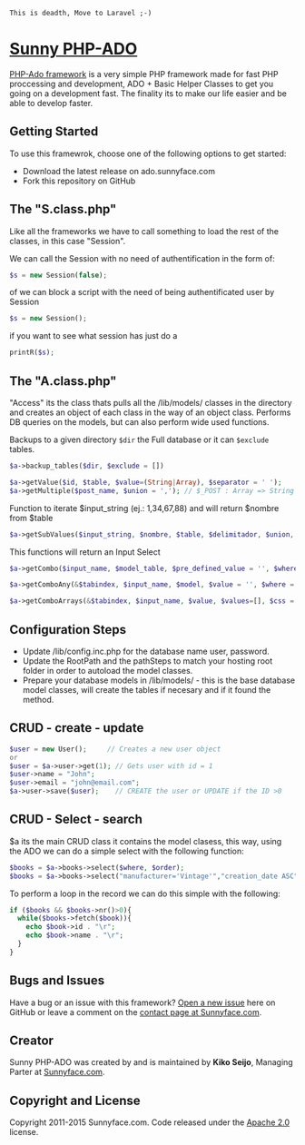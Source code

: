 
```
This is deadth, Move to Laravel ;-)
```



# [Sunny PHP-ADO](http://ado.sunnyface.com/)

[PHP-Ado framework](http://ado.sunnyface.com/) is a very simple PHP framework made for fast PHP proccessing and development, ADO + Basic Helper Classes to get you going on a development fast.
The finality its to make our life easier and be able to develop faster.

## Getting Started

To use this framewrok, choose one of the following options to get started:
* Download the latest release on ado.sunnyface.com
* Fork this repository on GitHub

## The "S.class.php"

Like all the frameworks we have to call something to load the rest of the classes, in this case "Session".

We can call the Session with no need of authentification in the form of:
```php
$s = new Session(false);
```
of we can block a script with the need of being authentificated user by Session
```php
$s = new Session();
```
if you want to see what session has just do a
```php
printR($s);
```
## The "A.class.php"

"Access" its the class thats pulls all the /lib/models/ classes in the directory and creates an object of each class in the way of an object class.
Performs DB queries on the models, but can also perform wide used functions.

Backups to a given directory `$dir` the Full database or it can `$exclude` tables.
```php
$a->backup_tables($dir, $exclude = [])
```

```php
$a->getValue($id, $table, $value=(String|Array), $separator = ' ');
$a->getMultiple($post_name, $union = ','); // $_POST : Array => String (coma separated)
```

Function to iterate $input_string  (ej.: 1,34,67,88) and will return $nombre from $table

```php
$a->getSubValues($input_string, $nombre, $table, $delimitador, $union, $link_url = '')
```

This functions will return an Input Select

```php
$a->getCombo($input_name, $model_table, $pre_defined_value = '', $where = '', $order = '', $item_value = 'id', $css = '', $item_display = '');

$a->getComboAny(&$tabindex, $input_name, $model, $value = '', $where = '', $order = '', $key = 'id', $css = '', $display = '', $empty = '', $alternate_sql = '');

$a->getComboArrays(&$tabindex, $input_name, $value, $values=[], $css = 'class="form-control"', $empty_value = '');
```

## Configuration Steps

- Update /lib/config.inc.php for the database name user, password.
- Update the RootPath and the pathSteps to match your hosting root folder in order to autoload the model classes.
- Prepare your database models in /lib/models/  - this is the base database model classes, will create the tables if necesary and if it found the method.

## CRUD - create - update
```php
$user = new User();     // Creates a new user object
or
$user = $a->user->get(1); // Gets user with id = 1
$user->name = "John";
$user->email = "john@email.com";
$a->user->save($user);    // CREATE the user or UPDATE if the ID >0
```
##  CRUD - Select - search

$a its the main CRUD class it contains the model clasess, this way, using the ADO we can do a simple select with the following function:
```php
$books = $a->books->select($where, $order);
$books = $a->books->select("manufacturer='Vintage'","creation_date ASC")
```
To perform a loop in the record we can do this simple with the following:
```php
if ($books && $books->nr()>0){
  while($books->fetch($book)){
    echo $book->id . "\r";
    echo $book->name . "\r";
  }
}
```
## Bugs and Issues

Have a bug or an issue with this framework? [Open a new issue](https://github.com/kikoseijo/sunny-php-ado/issues) here on GitHub or leave a comment on the [ contact page at Sunnyface.com](http://sunnyface.com/).

## Creator

Sunny PHP-ADO was created by and is maintained by **Kiko Seijo**, Managing Parter at [Sunnyface.com](http://www.sunnyface.com/).


## Copyright and License

Copyright 2011-2015 Sunnyface.com. Code released under the [Apache 2.0](https://github.com/kikoseijo/sunny-php-ado/blob/master/LICENSE) license.

